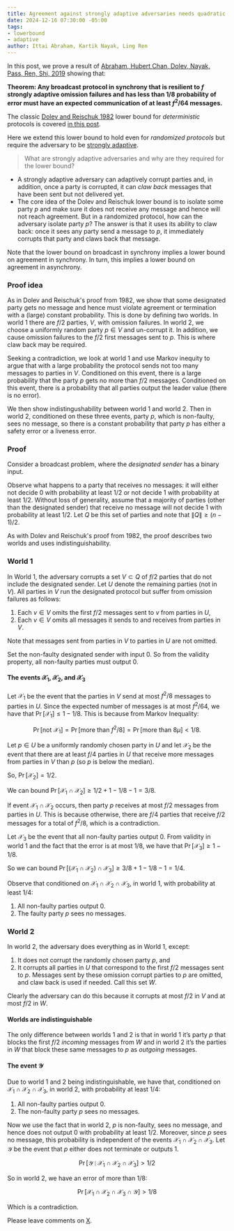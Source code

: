 ```yaml
---
title: Agreement against strongly adaptive adversaries needs quadratic communication
date: 2024-12-16 07:30:00 -05:00
tags:
- lowerbound
- adaptive
author: Ittai Abraham, Kartik Nayak, Ling Ren
---
```


In this post, we prove a result of [Abraham, Hubert Chan, Dolev, Nayak, Pass, Ren, Shi, 2019](https://users.cs.duke.edu/~kartik/papers/podc2019.pdf) showing that:

**Theorem: Any broadcast protocol in synchrony that is resilient to $f$ strongly adaptive omission failures and has less than $1/8$ probability of error must have an expected communication of at least $f^2/64$ messages.**  

The classic [Dolev and Reischuk 1982](https://www.cs.huji.ac.il/~dolev/pubs/p132-dolev.pdf) lower bound for *deterministic* protocols is covered [in this post](https://decentralizedthoughts.github.io/2019-08-16-byzantine-agreement-needs-quadratic-messages/).

Here we extend this lower bound to hold even for *randomized protocols* but require the adversary to be [strongly adaptive](https://decentralizedthoughts.github.io/2019-06-07-modeling-the-adversary/).

> What are strongly adaptive adversaries and why are they required for the lower bound?

* A strongly adaptive adversary can adaptively corrupt parties and, in addition, once a party is corrupted, it can *claw back* messages that have been sent but not delivered yet.
* The core idea of the Dolev and Reischuk lower bound is to isolate some party $p$ and make sure it does not receive any message and hence will not reach agreement. But in a randomized protocol, how can the adversary isolate party $p$? The answer is that it uses its ability to claw back: once it sees any party send a message to $p$, it immediately corrupts that party and claws back that message.

Note that the lower bound on broadcast in synchrony implies a lower bound on agreement in synchrony. In turn, this implies a lower bound on agreement in asynchrony.


### Proof idea

As in Dolev and Reischuk's proof from 1982, we show that some designated party gets no message and hence must violate agreement or termination with a (large) constant probability. This is done by defining two worlds. In world 1 there are $f/2$ parties, $V$, with omission failures. In world 2, we choose a uniformly random party $p \in V$ and un-corrupt it. In addition, we cause omission failures to the $f/2$ first messages sent to $p$. This is where claw back may be required.

Seeking a contradiction, we look at world 1 and use Markov inequity to argue that with a large probability the protocol sends not too many messages to parties in $V$. Conditioned on this event, there is a large probability that the party $p$ gets no more than $f/2$ messages. Conditioned on this event, there is a probability that all parties output the leader value (there is no error).

We then show indistingushability between world 1 and world 2. Then in world 2, conditioned on these three events, party $p$, which is non-faulty, sees no message, so there is a constant probability that party $p$ has either a safety error or a liveness error.


### Proof

Consider a broadcast problem, where the *designated sender* has a binary input. 

Observe what happens to a party that receives no messages: it will either not decide 0 with probability at least 1/2 or not decide 1 with probability at least 1/2. Without loss of generality, assume that a majority of parties (other than the designated sender) that receive no message will not decide 1 with probability at least 1/2. Let $Q$ be this set of parties and note that $\|Q\| \geq (n-1)/2$.

As with Dolev and Reischuk's proof from 1982, the proof describes two worlds and uses indistinguishability. 

### World 1

In World 1, the adversary corrupts a set $V \subset Q$ of $f/2$ parties that do not include the designated sender. Let $U$ denote the remaining parties (not in $V$). All parties in $V$ run the designated protocol but suffer from omission failures as follows: 

1. Each $v \in V$ omits the first $f/2$ messages sent to $v$ from parties in $U$, 
2. Each $v \in V$ omits all messages it sends to and receives from parties in $V$. 

Note that messages sent from parties in $V$ to parties in $U$ are not omitted.

Set the non-faulty designated sender with input 0. So from the validity property, all non-faulty parties must output 0. 

#### The events $\mathcal{X}_1$,  $\mathcal{X}_2$, and $\mathcal{X}_3$

Let $\mathcal{X}_1$ be the event that the parties in $V$ send at most $f^2/8$ messages to parties in $U$. Since the expected number of messages is at most $f^2/64$, we have that $\Pr[\mathcal{X}_1] \le 1-1/8$. This is because from Markov Inequality:

$$
\Pr[ \text{not } \mathcal{X}_1] = \Pr[\text{more than }f^2/8] = \Pr[\text{more than }8\mu] < 1/8.
$$

Let $p\in U$ be a uniformly randomly chosen party in $U$ and let $\mathcal{X}_2$ be the event that there are at least $f/4$ parties in $U$ that receive more messages from parties in $V$ than $p$ (so $p$ is below the median).

So, $\Pr[\mathcal{X}_2] = 1/2$.

We can bound $\Pr[\mathcal{X}_1 \cap \mathcal{X}_2] \ge 1/2 +1 - 1/8 -1 =3/8$.


If event $\mathcal{X}_1 \cap \mathcal{X}_2$ occurs, then party $p$ receives at most $f/2$ messages from parties in $U$. This is because otherwise, there are $f/4$ parties that receive $f/2$ messages for a total of $f^2/8$, which is a contradiction. 

Let $\mathcal{X}_3$ be the event that all non-faulty parties output 0. From validity in world 1 and the fact that the error is at most 1/8, we have that $\Pr[\mathcal{X}_3] \geq 1 - 1/8$.

So we can bound $\Pr[(\mathcal{X}_1 \cap \mathcal{X}_2) \cap \mathcal{X}_3] \ge 3/8 +1 - 1/8 -1 = 1/4$.

Observe that conditioned on $\mathcal{X}_1 \cap \mathcal{X}_2 \cap \mathcal{X}_3$, in world 1, with probability at least $1/4$:

1. All non-faulty parties output 0.
2. The faulty party $p$ sees no messages.



### World 2

In world 2, the adversary does everything as in World 1, except:

1. It does not corrupt the randomly chosen party $p$, and
2. It corrupts all parties in $U$ that correspond to the first $f/2$ messages sent to $p$. Messages sent by these omission corrupt parties to $p$ are omitted, and claw back is used if needed. Call this set $W$.

Clearly the adversary can do this because it corrupts at most $f/2$ in $V$ and at most $f/2$ in $W$.


#### Worlds are indistinguishable

The only difference between worlds 1 and 2 is that in world 1 it’s party $p$ that blocks the first $f/2$ *incoming* messages from $W$ and in world 2 it’s the parties in $W$ that block these same messages to $p$ as *outgoing* messages.



#### The event $\mathcal{Y}$

Due to world 1 and 2 being indistinguishable, we have that, conditioned on $\mathcal{X}_1 \cap \mathcal{X}_2 \cap \mathcal{X}_3$, in world 2, with probability at least $1/4$:

1. All non-faulty parties output 0.
2. The non-faulty party $p$ sees no messages.


Now we use the fact that in world 2, $p$ is non-faulty, sees no message, and hence does not output 0 with probability at least 1/2. Moreover, since $p$ sees no message, this probability is independent of the events $\mathcal{X}_1 \cap \mathcal{X}_2 \cap \mathcal{X}_3$. Let $\mathcal{Y}$ be the event that $p$ either does not terminate or outputs 1. 

$$
\Pr[\mathcal{Y} \mid \mathcal{X}_1 \cap \mathcal{X}_2 \cap \mathcal{X}_3 ] >1/2
$$

So in world 2, we have an error of more than 1/8:

$$\Pr[\mathcal{X}_1 \cap \mathcal{X}_2 \cap \mathcal{X}_3 \cap \mathcal{Y}] > 1/8$$

Which is a contradiction.


Please leave comments on [X](https://x.com/ittaia/status/1868794373267448243). 

